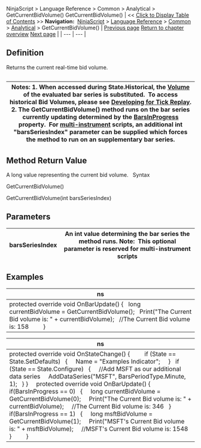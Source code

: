 ﻿
NinjaScript > Language Reference > Common > Analytical > GetCurrentBidVolume()
GetCurrentBidVolume()
| << [Click to Display Table of Contents](getcurrentbidvolume.md) >> **Navigation:**     [NinjaScript](ninjascript-1.md) > [Language Reference](language_reference_wip-1.md) > [Common](common-1.md) > [Analytical](market_data-1.md) > GetCurrentBidVolume() | [Previous page](getcurrentbid-1.md) [Return to chapter overview](market_data-1.md) [Next page](getmedian-1.md) |
| --- | --- |
## Definition
Returns the current real-time bid volume.
## 
| Notes:  1. When accessed during State.Historical, the [Volume](volume-1.md) of the evaluated bar series is substituted.  To access historical Bid Volumes, please see [Developing for Tick Replay](developing_for__tick_replay-1.md). 2. The GetCurrentBidVolume() method runs on the bar series currently updating determined by the [BarsInProgress](barsinprogress-1.md) property.  For [multi-instrument](multi-time_frame__instruments-1.md) scripts, an additional int "barsSeriesIndex" parameter can be supplied which forces the method to run on an supplementary bar series. |
| --- |
## 
## 
## Method Return Value
A long value representing the current bid volume.
 
Syntax  

GetCurrentBidVolume()  

GetCurrentBidVolume(int barsSeriesIndex)
 
## Parameters
| barsSeriesIndex | An int value determining the bar series the method runs. Note:  This optional parameter is reserved for multi-instrument scripts |
| --- | --- |
## 
## 
## Examples
| ns |
| --- |
| protected override void OnBarUpdate() {    long currentBidVolume = GetCurrentBidVolume();    Print("The Current Bid volume is: " + currentBidVolume);    //The Current Bid volume is: 158          } |

| ns |
| --- |
| protected override void OnStateChange() {          if (State == State.SetDefaults)    {      Name = "Examples Indicator";       }    if (State == State.Configure)    {      //Add MSFT as our additional data series      AddDataSeries("MSFT", BarsPeriodType.Minute, 1);    } }      protected override void OnBarUpdate() {             if(BarsInProgress == 0)    {      long currentBidVolume = GetCurrentBidVolume(0);      Print("The Current Bid volume is: " + currentBidVolume);      //The Current Bid volume is: 346    }        if(BarsInProgress == 1)    {      long msftBidVolume = GetCurrentBidVolume(1);      Print("MSFT's Current Bid volume is: " + msftBidVolume);      //MSFT's Current Bid volume is: 1548    }          } |

